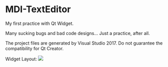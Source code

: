 # MDI-TextEditor
My first practice with Qt Widget.

Many sucking bugs and bad code designs... Just a practice, after all.

The project files are generated by Visual Studio 2017. Do not guarantee the compatibility for Qt Creator.

Widget Layout:
<img src = "https://i.endpot.com/di/MDFEM/interface.jpg"/>
